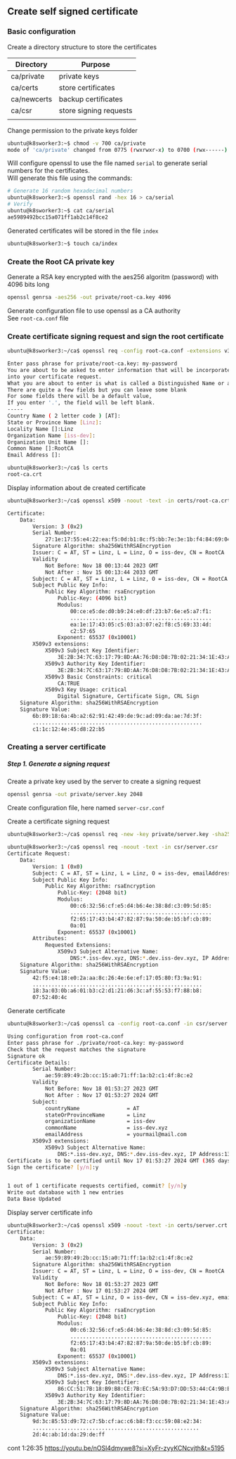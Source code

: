 


## Create self signed certificate

### Basic configuration
Create a directory structure to store the certificates

| Directory | Purpose |
|--|--|
| ca/private | private keys |
| ca/certs | store certificates |
| ca/newcerts | backup certificates |
| ca/csr | store signing requests |
| | |

Change permission to the private keys folder

```bash
ubuntu@k8sworker3:~$ chmod -v 700 ca/private
mode of 'ca/private' changed from 0775 (rwxrwxr-x) to 0700 (rwx------)
```

Will configure openssl to use the file named `serial` to generate serial numbers for the certificates.</br>
Will generate this file using the commands:


```bash
# Generate 16 random hexadecimal numbers
ubuntu@k8sworker3:~$ openssl rand -hex 16 > ca/serial
# Verify
ubuntu@k8sworker3:~$ cat ca/serial
ae5989492bcc15a071ff1ab2c14f8ce2
```

Generated certificates will be stored in the file `index`

```bash
ubuntu@k8sworker3:~$ touch ca/index
```

### Create the Root CA private key

Generate a RSA key encrypted with the aes256 algoritm (password) with 4096 bits long

```bash
openssl genrsa -aes256 -out private/root-ca.key 4096
```

Generate configuration file to use openssl as a CA authority</br>
See `root-ca.conf` file

### Create certificate signing request and sign the root certificate

```bash
ubuntu@k8sworker3:~/ca$ openssl req -config root-ca.conf -extensions v3_ca -key private/root-ca.key -new -x509 -days 3650 -out certs/root-ca.crt

Enter pass phrase for private/root-ca.key: my-password
You are about to be asked to enter information that will be incorporated
into your certificate request.
What you are about to enter is what is called a Distinguished Name or a DN.
There are quite a few fields but you can leave some blank
For some fields there will be a default value,
If you enter '.', the field will be left blank.
-----
Country Name ( 2 letter code ) [AT]:
State or Province Name [Linz]:
Locality Name []:Linz
Organization Name [iss-dev]:
Organization Unit Name []:
Common Name []:RootCA
Email Address []:

ubuntu@k8sworker3:~/ca$ ls certs
root-ca.crt

```

Display information about de created certificate

```bash
ubuntu@k8sworker3:~/ca$ openssl x509 -noout -text -in certs/root-ca.crt

Certificate:
    Data:
        Version: 3 (0x2)
        Serial Number:
            27:1e:17:55:e4:22:ea:f5:0d:b1:8c:f5:bb:7e:3e:1b:f4:84:69:04
        Signature Algorithm: sha256WithRSAEncryption
        Issuer: C = AT, ST = Linz, L = Linz, O = iss-dev, CN = RootCA
        Validity
            Not Before: Nov 18 00:13:44 2023 GMT
            Not After : Nov 15 00:13:44 2033 GMT
        Subject: C = AT, ST = Linz, L = Linz, O = iss-dev, CN = RootCA
        Subject Public Key Info:
            Public Key Algorithm: rsaEncryption
                Public-Key: (4096 bit)
                Modulus:
                    00:ce:e5:de:d0:b9:24:e0:df:23:b7:6e:e5:a7:f1:
                    .............................................
                    ea:1e:17:43:05:c5:03:a3:07:e2:f8:c5:69:33:4d:
                    c2:57:65
                Exponent: 65537 (0x10001)
        X509v3 extensions:
            X509v3 Subject Key Identifier:
                3E:2B:34:7C:63:17:79:8D:AA:76:D8:D8:7B:02:21:34:1E:43:A6:A4
            X509v3 Authority Key Identifier:
                3E:2B:34:7C:63:17:79:8D:AA:76:D8:D8:7B:02:21:34:1E:43:A6:A4
            X509v3 Basic Constraints: critical
                CA:TRUE
            X509v3 Key Usage: critical
                Digital Signature, Certificate Sign, CRL Sign
    Signature Algorithm: sha256WithRSAEncryption
    Signature Value:
        6b:89:18:6a:4b:a2:62:91:42:49:de:9c:ad:09:da:ae:7d:3f:
        ......................................................
        c1:1c:12:4e:45:d8:22:b5


```

### Creating a server certificate

##### Step 1. Generate a signing request

Create a private key used by the server to create a signing request

```bash
openssl genrsa -out private/server.key 2048
```

Create configuration file, here named `server-csr.conf`

Create a certificate signing request
```bash
ubuntu@k8sworker3:~/ca$ openssl req -new -key private/server.key -sha256 -out csr/server.csr -config csr/server-csr.conf

ubuntu@k8sworker3:~/ca$ openssl req -noout -text -in csr/server.csr
Certificate Request:
    Data:
        Version: 1 (0x0)
        Subject: C = AT, ST = Linz, L = Linz, O = iss-dev, emailAddress = yourmail@mail.com, CN = iss-dev.xyz
        Subject Public Key Info:
            Public Key Algorithm: rsaEncryption
                Public-Key: (2048 bit)
                Modulus:
                    00:c6:32:56:cf:e5:d4:b6:4e:38:8d:c3:09:5d:85:
                    .............................................
                    f2:65:17:43:b4:47:82:87:9a:50:de:b5:bf:cb:89:
                    0a:01
                Exponent: 65537 (0x10001)
        Attributes:
            Requested Extensions:
                X509v3 Subject Alternative Name:
                    DNS:*.iss-dev.xyz, DNS:*.dev.iss-dev.xyz, IP Address:138.3.255.57
    Signature Algorithm: sha256WithRSAEncryption
    Signature Value:
        42:f5:e4:18:e0:2a:aa:8c:26:4e:6e:ef:17:05:80:f3:9a:91:
        ......................................................
        18:3a:03:0b:a6:01:b3:c2:d1:21:d6:3c:af:55:53:f7:88:b8:
        07:52:40:4c


```

Generate certificate 

```bash
ubuntu@k8sworker3:~/ca$ openssl ca -config root-ca.conf -in csr/server.csr -out certs/server.crt -extensions req_ext -extfile csr/server-csr.conf

Using configuration from root-ca.conf
Enter pass phrase for ./private/root-ca.key: my-password
Check that the request matches the signature
Signature ok
Certificate Details:
        Serial Number:
            ae:59:89:49:2b:cc:15:a0:71:ff:1a:b2:c1:4f:8c:e2
        Validity
            Not Before: Nov 18 01:53:27 2023 GMT
            Not After : Nov 17 01:53:27 2024 GMT
        Subject:
            countryName               = AT
            stateOrProvinceName       = Linz
            organizationName          = iss-dev
            commonName                = iss-dev.xyz
            emailAddress              = yourmail@mail.com
        X509v3 extensions:
            X509v3 Subject Alternative Name:
                DNS:*.iss-dev.xyz, DNS:*.dev.iss-dev.xyz, IP Address:138.3.255.57
Certificate is to be certified until Nov 17 01:53:27 2024 GMT (365 days)
Sign the certificate? [y/n]:y


1 out of 1 certificate requests certified, commit? [y/n]y
Write out database with 1 new entries
Data Base Updated
```

Display server certificate info
```bash
ubuntu@k8sworker3:~/ca$ openssl x509 -noout -text -in certs/server.crt
Certificate:
    Data:
        Version: 3 (0x2)
        Serial Number:
            ae:59:89:49:2b:cc:15:a0:71:ff:1a:b2:c1:4f:8c:e2
        Signature Algorithm: sha256WithRSAEncryption
        Issuer: C = AT, ST = Linz, L = Linz, O = iss-dev, CN = RootCA
        Validity
            Not Before: Nov 18 01:53:27 2023 GMT
            Not After : Nov 17 01:53:27 2024 GMT
        Subject: C = AT, ST = Linz, O = iss-dev, CN = iss-dev.xyz, emailAddress = yourmail@mail.com
        Subject Public Key Info:
            Public Key Algorithm: rsaEncryption
                Public-Key: (2048 bit)
                Modulus:
                    00:c6:32:56:cf:e5:d4:b6:4e:38:8d:c3:09:5d:85:
                    .............................................
                    f2:65:17:43:b4:47:82:87:9a:50:de:b5:bf:cb:89:
                    0a:01
                Exponent: 65537 (0x10001)
        X509v3 extensions:
            X509v3 Subject Alternative Name:
                DNS:*.iss-dev.xyz, DNS:*.dev.iss-dev.xyz, IP Address:138.3.255.57
            X509v3 Subject Key Identifier:
                86:CC:51:7B:18:B9:B8:CE:7B:EC:5A:93:D7:DD:53:44:C4:9B:B8:5F
            X509v3 Authority Key Identifier:
                3E:2B:34:7C:63:17:79:8D:AA:76:D8:D8:7B:02:21:34:1E:43:A6:A4
    Signature Algorithm: sha256WithRSAEncryption
    Signature Value:
        9d:3c:85:53:d9:72:c7:5b:cf:ac:c6:b8:f3:cc:59:08:e2:34:
        .....................................................
        2d:4c:ab:1d:da:29:de:ff
```

cont
1:26:35
https://youtu.be/nOSl4dmywe8?si=XyFr-zyyKCNcvjth&t=5195
